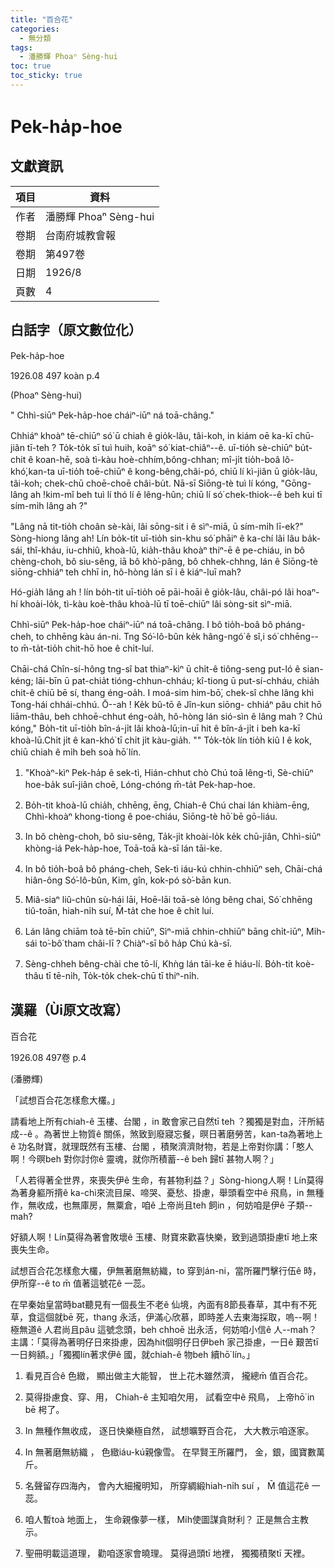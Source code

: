 ```yaml
---
title: "百合花"
categories:
  - 無分類
tags:
  - 潘勝輝 Phoaⁿ Sèng-hui
toc: true
toc_sticky: true
---
```


# Pek-ha̍p-hoe

## 文獻資訊

| 項目 | 資料 |
|---|---|
| 作者 | 潘勝輝 Phoaⁿ Sèng-hui |
| 卷期 | 台南府城教會報 |
| 卷期 | 第497卷 |
| 日期 | 1926/8 |
| 頁數 | 4 |

## 白話字（原文數位化）

Pek-ha̍p-hoe

1926.08 497 koàn p.4

(Phoaⁿ Sèng-hui)

" Chhì-siūⁿ Pek-ha̍p-hoe cháiⁿ-iūⁿ ná toā-châng."

Chhiáⁿ khoàⁿ tē-chiūⁿ só͘ ū chiah ê gio̍k-lâu, tâi-koh, in kiám oē ka-kī chū-jiân tī-teh ? To̍k-to̍k sī tuì huih, koāⁿ só͘ kiat-chiâⁿ--ê. uī-tio̍h sè-chiūⁿ bu̍t-chit ê koan-hē, soà tì-kàu hoè-chhím,bông-chhan; mî-ji̍t tio̍h-boâ lô-khó͘,kan-ta uī-tio̍h toē-chiūⁿ ê kong-bêng,châi-pó, chiū lí kì-jiân ū gio̍k-lâu, tâi-koh; chek-chū choē-choē châi-bu̍t. Nā-sī Siōng-tè tuì lí kóng, "Gōng-lâng ah !kim-mî beh tuì lí thó lí ê lêng-hûn; chiū lí só͘ chek-thiok--ê beh kui tī sím-mi̍h lâng ah ?"

"Lâng nā tit-tio̍h choân sè-kài, lâi sōng-sit i ê sìⁿ-miā, ū sím-mi̍h lī-ek?" Sòng-hiong lâng ah! Lín bo̍k-tit uī-tio̍h sin-khu só͘ phāiⁿ ê ka-chí lâi lâu ba̍k-sái, thî-kháu, iu-chhiû, khoà-lū, kia̍h-thâu khoàⁿ thiⁿ-ē ê pe-chiáu, in bô chèng-choh, bô siu-sêng, iā bô khò͘-pâng, bô chhek-chhng, lán ê Siōng-tè siōng-chhiáⁿ teh chhī in, hô-hòng lán sī i ê kiáⁿ-luī mah?

Hó-gia̍h lâng ah ! lín bo̍h-tit uī-tio̍h oē pāi-hoāi ê gio̍k-lâu, châi-pó lâi hoaⁿ-hí khoài-lo̍k, tì-kàu koè-thâu khoà-lū tī toē-chiūⁿ lâi sòng-sit sìⁿ-miā.

Chhì-siūⁿ Pek-ha̍p-hoe cháiⁿ-iūⁿ ná toā-châng. I bô tio̍h-boâ bô pháng-cheh, to chhēng kàu án-ni. Tng Só͘-lô-bûn ke̍k hâng-ngó͘ ê sî,i só͘ chhēng--to m̄-ta̍t-tio̍h chit-hō hoe ê chi̍t-luí.

Chāi-chá Chîn-sí-hông tng-sî bat thiaⁿ-kìⁿ ū chi̍t-ê tiông-seng put-ló ê sian-kéng; lāi-bīn ū pat-chia̍t tióng-chhun-chháu; kî-tiong ū put-sí-chháu, chia̍h chit-ê chiū bē sí, thang éng-oa̍h. I moá-sim him-bō͘, chek-sî chhe lâng khì Tong-hái chhái-chhú. Ō--ah ! Ke̍k bû-tō ê Jîn-kun siōng- chhiáⁿ pâu chit hō liām-thâu, beh chhoē-chhut éng-oa̍h, hô-hòng lán sió-sìn ê lâng mah ? Chú kóng," Bo̍h-tit uī-tio̍h bîn-á-ji̍t lâi khoà-lū;in-uī hit ê bîn-á-ji̍t i beh ka-kī khoà-lū.Chi̍t ji̍t ê kan-khó͘ tī chi̍t ji̍t kàu-gia̍h. "" To̍k-to̍k lín tio̍h kiû I ê kok, chiū chiah ê mi̍h beh soà hō͘ lín.

1. "Khoàⁿ-kìⁿ Pek-ha̍p ê sek-tì, Hián-chhut chò Chú toā lêng-tì, Sè-chiūⁿ hoe-ba̍k suî-jiân choē, Lóng-chóng m̄-ta̍t Pek-hap-hoe.

2. Bo̍h-tit khoà-lū chia̍h, chhēng, ēng, Chiah-ê Chú chai lán khiàm-ēng, Chhì-khoàⁿ khong-tiong ê poe-chiáu, Siōng-tè hō͘ bē gō-liáu.

3. In bô chèng-choh, bô siu-sêng, Ta̍k-ji̍t khoài-lo̍k ke̍k chū-jiân, Chhì-siūⁿ khòng-iá Pek-ha̍p-hoe, Toā-toā kà-sī lán tāi-ke.

4. In bô tio̍h-boâ bô pháng-cheh, Sek-tì iáu-kú chhin-chhiūⁿ seh, Chāi-chá hiân-ông Só͘-lô-bûn, Kim, gîn, kok-pó sò͘-bān kun.

5. Miâ-siaⁿ liû-chûn sù-hái lāi, Hoē-lāi toā-sè lóng bêng chai, Só͘ chhēng tiû-toān, hiah-ni̍h suí, M̄-ta̍t che hoe ê chi̍t luí.

6. Lán lâng chiām toà tē-bīn chiūⁿ, Sìⁿ-miā chhin-chhiūⁿ bāng chi̍t-iūⁿ, Mi̍h-sái to͘-bô͘ tham châi-lī ? Chiàⁿ-sī bô ha̍p Chú kà-sī.

7. Sèng-chheh bêng-chài che tō-lí, Khǹg lán tāi-ke ē hiáu-lí. Bo̍h-tit koè-thâu tī tē-ni̍h, To̍k-to̍k chek-chū tī thiⁿ-ni̍h.

## 漢羅（Ùi原文改寫）

百合花

1926.08 497卷 p.4

(潘勝輝)

「試想百合花怎樣愈大欉。」

請看地上所有chiah-ê 玉樓、台閣 ，in 敢會家己自然tī teh ？獨獨是對血，汗所結成--ê 。為著世上物質ê 關係，煞致到廢寢忘餐，暝日著磨勞苦，kan-ta為著地上ê 功名財寶，就理既然有玉樓、台閣 ，積聚濟濟財物，若是上帝對你講：「憨人啊！今暝beh 對你討你ê 靈魂，就你所積蓄--ê beh 歸tī 甚物人啊？」

「人若得著全世界，來喪失伊ê 生命，有甚物利益？」Sòng-hiong人啊！Lín莫得為著身軀所揹ê ka-chì來流目屎、啼哭、憂愁、掛慮，舉頭看空中ê 飛鳥，in 無種作，無收成，也無庫房，無粟倉，咱ê 上帝尚且teh 飼in ，何妨咱是伊ê 子類--mah?

好額人啊！Lín莫得為著會敗壞ê 玉樓、財寶來歡喜快樂，致到過頭掛慮tī 地上來喪失生命。

試想百合花怎樣愈大欉，伊無著磨無紡織，to 穿到án-ni，當所羅門擊行伍ê 時，伊所穿--ê to m̄ 值著這號花ê 一蕊。

在早秦始皇當時bat聽見有一個長生不老ê 仙境，內面有8節長春草，其中有不死草，食這個就bē 死，thang 永活，伊滿心欣慕，即時差人去東海採取，嗚--啊！極無道ê 人君尚且pâu 這號念頭，beh chhoē 出永活，何妨咱小信ê 人--mah？主講：「莫得為著明仔日來掛慮，因為hit個明仔日伊beh 家己掛慮，一日ê 艱苦tī 一日夠額。」「獨獨lín著求伊ê 國，就chiah-ê 物beh 續hō͘ lín。」

1. 看見百合ê 色緻， 顯出做主大能智， 世上花木雖然濟， 攏總m̄ 值百合花。

2. 莫得掛慮食、穿、用， Chiah-ê 主知咱欠用， 試看空中ê 飛鳥， 上帝hō͘ in bē 枵了。

3. In 無種作無收成， 逐日快樂極自然， 試想曠野百合花， 大大教示咱逐家。

4. In 無著磨無紡織 ， 色緻iáu-kú親像雪。 在早賢王所羅門， 金，銀，國寶數萬斤。

5. 名聲留存四海內， 會內大細攏明知， 所穿綢緞hiah-ni̍h suí ， M̄ 值這花ê 一蕊。

6. 咱人暫toà 地面上， 生命親像夢一樣， Mi̍h使圖謀貪財利？ 正是無合主教示。

7. 聖冊明載這道理， 勸咱逐家會曉理。 莫得過頭tī 地裡， 獨獨積聚tī 天裡。
